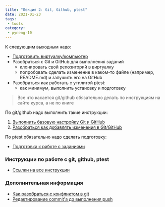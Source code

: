 ```yaml
---
title: "Лекция 2: Git, Github, ptest"
date: 2021-01-23
tags:
 - tools
category:
 - pyneng-10
---
```



К следующим выходным надо:

* [Подготовить виртуалку/компьютер](https://pyneng.github.io/docs/course-vm/)
* Разобраться с Git и GitHub для выполнения заданий
  * клонировать свой репозиторий в виртуалку
  * попробовать сделать изменение в каком-то файле (например, README.md) и запушить его на GitHub
* Разобраться как работать с утилитой ptest:
  * как минимум, выполнить установку и подготовку

> Все что касается git/github обязательно делать по инструкциям на сайте курса, а не по книге

По git/github надо выполнить такие инструкции:

1. [Выполнить базовую настройку Git и GitHub](https://pyneng.github.io/docs/git-github-setup/)
2. [Разобраться как добавлять изменения в Git/GitHub](https://pyneng.github.io/docs/git-github/)

По ptest обязательно надо сделать подготовку:

* [Подготовка к работе с заданиями](https://pyneng.github.io/docs/ptest-prepare/)


### Инструкции по работе с git, github, ptest

* [Ссылки на все инструкции](https://pyneng.github.io/docs/git-github-course/)


### Дополнительная информация

* [Как разобраться с конфликтом в git](https://pyneng.github.io/docs/git-conflict/)
* [Редактирование commit'а до выполнения push](https://pyneng.github.io/docs/git-edit-commit)


